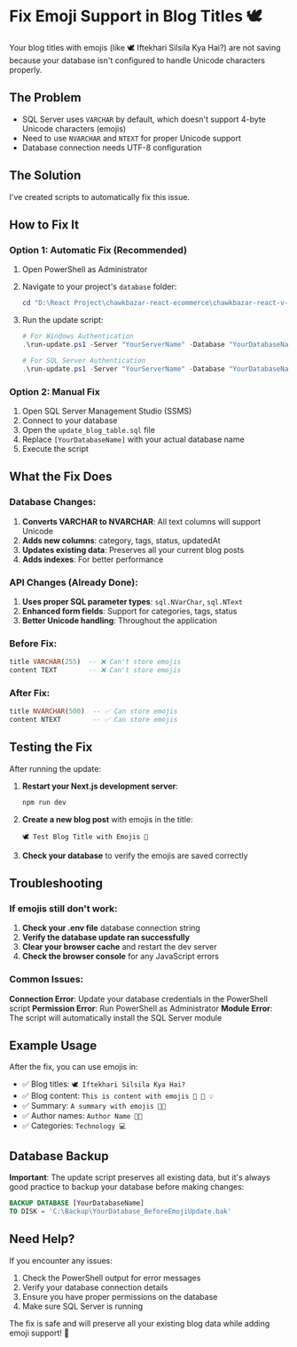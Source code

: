 # Fix Emoji Support in Blog Titles 🕊️

Your blog titles with emojis (like 🕊️ Iftekhari Silsila Kya Hai?) are not saving because your database isn't configured to handle Unicode characters properly.

## The Problem
- SQL Server uses `VARCHAR` by default, which doesn't support 4-byte Unicode characters (emojis)
- Need to use `NVARCHAR` and `NTEXT` for proper Unicode support
- Database connection needs UTF-8 configuration

## The Solution
I've created scripts to automatically fix this issue.

## How to Fix It

### Option 1: Automatic Fix (Recommended)
1. Open PowerShell as Administrator
2. Navigate to your project's `database` folder:
   ```powershell
   cd "D:\React Project\chawkbazar-react-ecommerce\chawkbazar-react-v-2.4.0\chawkbazar-react\database"
   ```

3. Run the update script:
   ```powershell
   # For Windows Authentication
   .\run-update.ps1 -Server "YourServerName" -Database "YourDatabaseName" -WindowsAuth

   # For SQL Server Authentication
   .\run-update.ps1 -Server "YourServerName" -Database "YourDatabaseName" -Username "YourUsername"
   ```

### Option 2: Manual Fix
1. Open SQL Server Management Studio (SSMS)
2. Connect to your database
3. Open the `update_blog_table.sql` file
4. Replace `[YourDatabaseName]` with your actual database name
5. Execute the script

## What the Fix Does

### Database Changes:
1. **Converts VARCHAR to NVARCHAR**: All text columns will support Unicode
2. **Adds new columns**: category, tags, status, updatedAt
3. **Updates existing data**: Preserves all your current blog posts
4. **Adds indexes**: For better performance

### API Changes (Already Done):
1. **Uses proper SQL parameter types**: `sql.NVarChar`, `sql.NText`
2. **Enhanced form fields**: Support for categories, tags, status
3. **Better Unicode handling**: Throughout the application

### Before Fix:
```sql
title VARCHAR(255)  -- ❌ Can't store emojis
content TEXT        -- ❌ Can't store emojis
```

### After Fix:
```sql
title NVARCHAR(500)  -- ✅ Can store emojis
content NTEXT        -- ✅ Can store emojis
```

## Testing the Fix

After running the update:

1. **Restart your Next.js development server**:
   ```bash
   npm run dev
   ```

2. **Create a new blog post** with emojis in the title:
   ```
   🕊️ Test Blog Title with Emojis 🌟
   ```

3. **Check your database** to verify the emojis are saved correctly

## Troubleshooting

### If emojis still don't work:

1. **Check your .env file** database connection string
2. **Verify the database update ran successfully**
3. **Clear your browser cache** and restart the dev server
4. **Check the browser console** for any JavaScript errors

### Common Issues:

**Connection Error**: Update your database credentials in the PowerShell script
**Permission Error**: Run PowerShell as Administrator
**Module Error**: The script will automatically install the SQL Server module

## Example Usage

After the fix, you can use emojis in:
- ✅ Blog titles: `🕊️ Iftekhari Silsila Kya Hai?`
- ✅ Blog content: `This is content with emojis 🎉 🚀 💡`
- ✅ Summary: `A summary with emojis 📝✨`
- ✅ Author names: `Author Name 👨‍💻`
- ✅ Categories: `Technology 💻`

## Database Backup

**Important**: The update script preserves all existing data, but it's always good practice to backup your database before making changes:

```sql
BACKUP DATABASE [YourDatabaseName] 
TO DISK = 'C:\Backup\YourDatabase_BeforeEmojiUpdate.bak'
```

## Need Help?

If you encounter any issues:
1. Check the PowerShell output for error messages
2. Verify your database connection details
3. Ensure you have proper permissions on the database
4. Make sure SQL Server is running

The fix is safe and will preserve all your existing blog data while adding emoji support! 🎉
